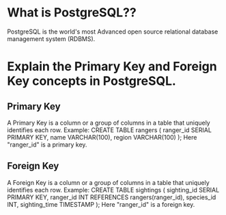 # What is PostgreSQL??

PostgreSQL is the world's most Advanced open source relational database management system (RDBMS).

# Explain the Primary Key and Foreign Key concepts in PostgreSQL.

## Primary Key

A Primary Key is a column or a group of columns in a table that uniquely identifies each row.
Example: CREATE TABLE rangers (
ranger_id SERIAL PRIMARY KEY,
name VARCHAR(100),
region VARCHAR(100)
);
Here "ranger_id" is a primary key.

## Foreign Key

A Foreign Key is a column or a group of columns in a table that uniquely identifies each row.
Example: CREATE TABLE sightings (
sighting_id SERIAL PRIMARY KEY,
ranger_id INT REFERENCES rangers(ranger_id),
species_id INT,
sighting_time TIMESTAMP
);
Here "ranger_id" is a foreign key.
